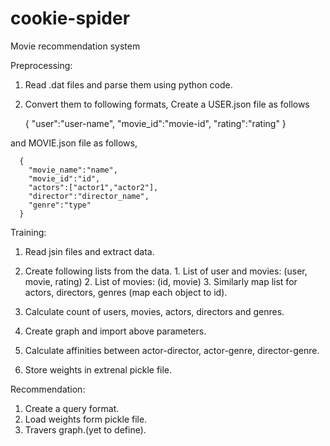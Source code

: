 # cookie-spider
Movie recommendation system

Preprocessing:

  1. Read .dat files and parse them using python code.
  2. Convert them to following formats,
  Create a USER.json file as follows
  
      {
        "user":"user-name",
        "movie_id":"movie-id",
        "rating":"rating"
      }
   
  and MOVIE.json file as follows,

      {
        "movie_name":"name",
        "movie_id":"id",
        "actors":["actor1","actor2"],
        "director":"director_name",
        "genre":"type"
      }

Training:
  
  1. Read jsin files and extract data.
  2. Create following lists from the data.
    1. List of user and movies:
       (user, movie, rating)
    2. List of movies:
       (id, movie)
    3. Similarly map list for actors, directors, genres (map each object to id).
    
  3. Calculate count of users, movies, actors, directors and genres.
  4. Create graph and import above parameters.
  5. Calculate affinities between actor-director, actor-genre, director-genre.
  6. Store weights in extrenal pickle file.
  
Recommendation:
  
  1. Create a query format.
  2. Load weights form pickle file.
  3. Travers graph.(yet to define).
  
